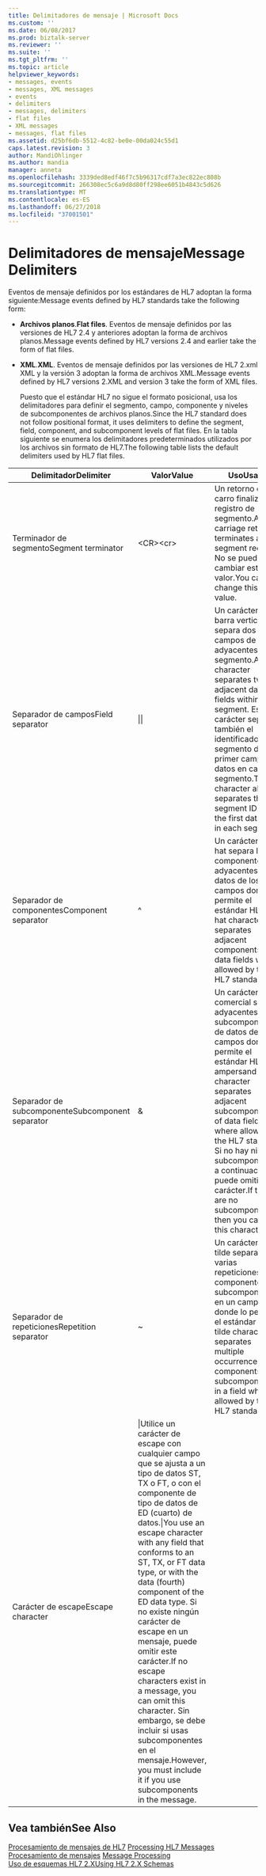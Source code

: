 ```yaml
---
title: Delimitadores de mensaje | Microsoft Docs
ms.custom: ''
ms.date: 06/08/2017
ms.prod: biztalk-server
ms.reviewer: ''
ms.suite: ''
ms.tgt_pltfrm: ''
ms.topic: article
helpviewer_keywords:
- messages, events
- messages, XML messages
- events
- delimiters
- messages, delimiters
- flat files
- XML messages
- messages, flat files
ms.assetid: d25bf6db-5512-4c82-be0e-00da024c55d1
caps.latest.revision: 3
author: MandiOhlinger
ms.author: mandia
manager: anneta
ms.openlocfilehash: 3339ded8edf46f7c5b96317cdf7a3ec822ec808b
ms.sourcegitcommit: 266308ec5c6a9d8d80ff298ee6051b4843c5d626
ms.translationtype: MT
ms.contentlocale: es-ES
ms.lasthandoff: 06/27/2018
ms.locfileid: "37001501"
---
```

# <a name="message-delimiters"></a><span data-ttu-id="cd517-102">Delimitadores de mensaje</span><span class="sxs-lookup"><span data-stu-id="cd517-102">Message Delimiters</span></span>
<span data-ttu-id="cd517-103">Eventos de mensaje definidos por los estándares de HL7 adoptan la forma siguiente:</span><span class="sxs-lookup"><span data-stu-id="cd517-103">Message events defined by HL7 standards take the following form:</span></span>  
  
- <span data-ttu-id="cd517-104">**Archivos planos**.</span><span class="sxs-lookup"><span data-stu-id="cd517-104">**Flat files**.</span></span> <span data-ttu-id="cd517-105">Eventos de mensaje definidos por las versiones de HL7 2.4 y anteriores adoptan la forma de archivos planos.</span><span class="sxs-lookup"><span data-stu-id="cd517-105">Message events defined by HL7 versions 2.4 and earlier take the form of flat files.</span></span>  
  
- <span data-ttu-id="cd517-106">**XML**.</span><span class="sxs-lookup"><span data-stu-id="cd517-106">**XML**.</span></span> <span data-ttu-id="cd517-107">Eventos de mensaje definidos por las versiones de HL7 2.xml XML y la versión 3 adoptan la forma de archivos XML.</span><span class="sxs-lookup"><span data-stu-id="cd517-107">Message events defined by HL7 versions 2.XML and version 3 take the form of XML files.</span></span>  
  
  <span data-ttu-id="cd517-108">Puesto que el estándar HL7 no sigue el formato posicional, usa los delimitadores para definir el segmento, campo, componente y niveles de subcomponentes de archivos planos.</span><span class="sxs-lookup"><span data-stu-id="cd517-108">Since the HL7 standard does not follow positional format, it uses delimiters to define the segment, field, component, and subcomponent levels of flat files.</span></span> <span data-ttu-id="cd517-109">En la tabla siguiente se enumera los delimitadores predeterminados utilizados por los archivos sin formato de HL7.</span><span class="sxs-lookup"><span data-stu-id="cd517-109">The following table lists the default delimiters used by HL7 flat files.</span></span>  
  
|<span data-ttu-id="cd517-110">Delimitador</span><span class="sxs-lookup"><span data-stu-id="cd517-110">Delimiter</span></span>|<span data-ttu-id="cd517-111">Valor</span><span class="sxs-lookup"><span data-stu-id="cd517-111">Value</span></span>|<span data-ttu-id="cd517-112">Uso</span><span class="sxs-lookup"><span data-stu-id="cd517-112">Usage</span></span>|  
|---------------|-----------|-----------|  
|<span data-ttu-id="cd517-113">Terminador de segmento</span><span class="sxs-lookup"><span data-stu-id="cd517-113">Segment terminator</span></span>|<span data-ttu-id="cd517-114">\<CR\></span><span class="sxs-lookup"><span data-stu-id="cd517-114">\<cr\></span></span>|<span data-ttu-id="cd517-115">Un retorno de carro finaliza un registro de segmento.</span><span class="sxs-lookup"><span data-stu-id="cd517-115">A carriage return terminates a segment record.</span></span> <span data-ttu-id="cd517-116">No se puede cambiar este valor.</span><span class="sxs-lookup"><span data-stu-id="cd517-116">You cannot change this value.</span></span>|  
|<span data-ttu-id="cd517-117">Separador de campos</span><span class="sxs-lookup"><span data-stu-id="cd517-117">Field separator</span></span>|<span data-ttu-id="cd517-118">&#124;</span><span class="sxs-lookup"><span data-stu-id="cd517-118">&#124;</span></span>|<span data-ttu-id="cd517-119">Un carácter de barra vertical separa dos campos de datos adyacentes en un segmento.</span><span class="sxs-lookup"><span data-stu-id="cd517-119">A pipe character separates two adjacent data fields within a segment.</span></span> <span data-ttu-id="cd517-120">Este carácter separa también el identificador de segmento del primer campo de datos en cada segmento.</span><span class="sxs-lookup"><span data-stu-id="cd517-120">This character also separates the segment ID from the first data field in each segment.</span></span>|  
|<span data-ttu-id="cd517-121">Separador de componentes</span><span class="sxs-lookup"><span data-stu-id="cd517-121">Component separator</span></span>|^|<span data-ttu-id="cd517-122">Un carácter de hat separa los componentes adyacentes de datos de los campos donde lo permite el estándar HL7.</span><span class="sxs-lookup"><span data-stu-id="cd517-122">A hat character separates adjacent components of data fields where allowed by the HL7 standard.</span></span>|  
|<span data-ttu-id="cd517-123">Separador de subcomponente</span><span class="sxs-lookup"><span data-stu-id="cd517-123">Subcomponent separator</span></span>|&|<span data-ttu-id="cd517-124">Un carácter de y comercial separa adyacentes subcomponentes de datos de los campos donde lo permite el estándar HL7.</span><span class="sxs-lookup"><span data-stu-id="cd517-124">An ampersand character separates adjacent subcomponents of data fields where allowed by the HL7 standard.</span></span> <span data-ttu-id="cd517-125">Si no hay ningún subcomponentes, a continuación, puede omitir este carácter.</span><span class="sxs-lookup"><span data-stu-id="cd517-125">If there are no subcomponents, then you can omit this character.</span></span>|  
|<span data-ttu-id="cd517-126">Separador de repeticiones</span><span class="sxs-lookup"><span data-stu-id="cd517-126">Repetition separator</span></span>|~|<span data-ttu-id="cd517-127">Un carácter de tilde separa varias repeticiones de componentes o subcomponentes en un campo donde lo permite el estándar HL7.</span><span class="sxs-lookup"><span data-stu-id="cd517-127">A tilde character separates multiple occurrences of components or subcomponents in a field where allowed by the HL7 standard.</span></span>|  
|<span data-ttu-id="cd517-128">Carácter de escape</span><span class="sxs-lookup"><span data-stu-id="cd517-128">Escape character</span></span>|<span data-ttu-id="cd517-129">\|Utilice un carácter de escape con cualquier campo que se ajusta a un tipo de datos ST, TX o FT, o con el componente de tipo de datos de ED (cuarto) de datos.</span><span class="sxs-lookup"><span data-stu-id="cd517-129">\|You use an escape character with any field that conforms to an ST, TX, or FT data type, or with the data (fourth) component of the ED data type.</span></span> <span data-ttu-id="cd517-130">Si no existe ningún carácter de escape en un mensaje, puede omitir este carácter.</span><span class="sxs-lookup"><span data-stu-id="cd517-130">If no escape characters exist in a message, you can omit this character.</span></span> <span data-ttu-id="cd517-131">Sin embargo, se debe incluir si usas subcomponentes en el mensaje.</span><span class="sxs-lookup"><span data-stu-id="cd517-131">However, you must include it if you use subcomponents in the message.</span></span>|  
  
## <a name="see-also"></a><span data-ttu-id="cd517-132">Vea también</span><span class="sxs-lookup"><span data-stu-id="cd517-132">See Also</span></span>  
 <span data-ttu-id="cd517-133">[Procesamiento de mensajes de HL7](../../adapters-and-accelerators/accelerator-hl7/processing-hl7-messages.md) </span><span class="sxs-lookup"><span data-stu-id="cd517-133">[Processing HL7 Messages](../../adapters-and-accelerators/accelerator-hl7/processing-hl7-messages.md) </span></span>  
 <span data-ttu-id="cd517-134">[Procesamiento de mensajes](../../adapters-and-accelerators/accelerator-hl7/message-processing.md) </span><span class="sxs-lookup"><span data-stu-id="cd517-134">[Message Processing](../../adapters-and-accelerators/accelerator-hl7/message-processing.md) </span></span>  
 [<span data-ttu-id="cd517-135">Uso de esquemas HL7 2.X</span><span class="sxs-lookup"><span data-stu-id="cd517-135">Using HL7 2.X Schemas</span></span>](../../adapters-and-accelerators/accelerator-hl7/using-hl7-2-x-schemas.md)